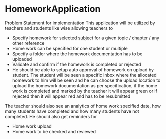 # HomeworkApplication

Problem Statement for implementation 
This application will be utilized by teachers and students like wise allowing teachers to
-	Specify homework for selected subject for a given topic / chapter / any other reference 
-	Home work can be specified for one student or multiple 
-	Specify a folder where the homework documentation has to be uploaded 
-	Validate and confirm if the homework is completed or rejected 
-	He should be able to setup auto approval of homework on upload by student.
The student will be seen a specific inbox where the allocated homework to him will be seen and he can choose the upload location to upload the homework documentation as per specification, if the home work is completed and marked by the teacher it will appear green or if rejected then it will appear red and has to be resubmitted

The teacher should also see an analytics of home work specified date, how many students have completed and how many students have not completed. 
He should also get reminders for 
-	Home work upload 
-	Home work to be checked and reviewed
